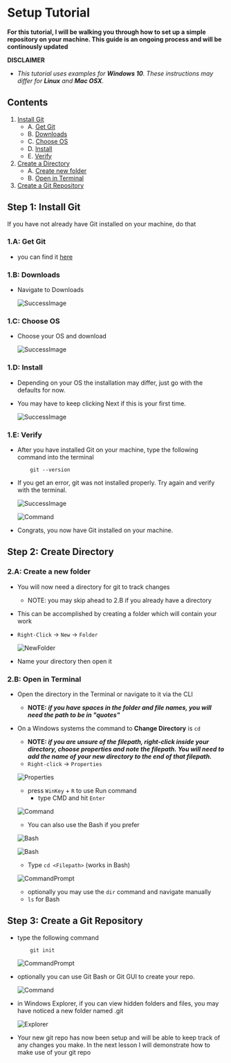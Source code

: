 # Setup Tutorial
**For this tutorial, I will be walking you through how to set up a simple repository on your machine. This guide is an ongoing process and will be continously updated**

**DISCLAIMER**
- *This tutorial uses examples for **Windows 10**. These instructions may differ for **Linux** and **Mac OSX**.*

## Contents
1. [Install Git](#step-1-install-git)
    - A.  [Get Git](#1a-get-git)
    - B.  [Downloads](#1b-downloads)
    - C.  [Choose OS](#1c-choose-os)
    - D.  [Install](#1d-install)
    - E.  [Verify](#1e-verify)
2. [Create a Directory](#step-2-create-directory)
    - A.  [Create new folder](#2a-create-a-new-folder)
    - B.  [Open in Terminal](#2b-open-in-terminal)
3. [Create a Git Repository](#step-3-create-a-git-repository)

## Step 1: Install Git
If you have not already have Git installed on your machine, do that

### 1.A: Get Git
- you can find it [here](https://git-scm.com/)

### 1.B: Downloads
- Navigate to Downloads

    ![SuccessImage](Images/Downloads.PNG)

### 1.C: Choose OS
- Choose your OS and download

    ![SuccessImage](Images/Downloads2.PNG)

### 1.D: Install   
- Depending on your OS the installation may differ, just go with the defaults for now.

- You may have to keep clicking Next if this is your first time.

    ![SuccessImage](Images/Install.PNG)

### 1.E: Verify
- After you have installed Git on your machine, type the following command into the terminal

    ```
        git --version
    ```

- If you get an error, git was not installed properly. Try again and verify with the terminal.

    ![SuccessImage](Images/Success.PNG)

    ![Command](Images/Bash2.PNG)

- Congrats, you now have Git installed on your machine.

## Step 2: Create Directory
### 2.A: Create a new folder
- You will now need a directory for git to track changes
    - NOTE: you may skip ahead to 2.B if you already have a directory
- This can be accomplished by creating a folder which will contain your work
- `Right-Click` -> `New` -> `Folder`

    ![NewFolder](Images/newfolder.PNG)

- Name your directory then open it

### 2.B: Open in Terminal
- Open the directory in the Terminal or navigate to it via the CLI
    - **NOTE: *if you have spaces in the folder and file names, you will need the path to be in "quotes"***

- On a Windows systems the command to **Change Directory** is `cd`
    - **NOTE: *if you are unsure of the filepath, right-click inside your directory, choose properties and note the filepath. You will need to add the name of your new directory to the end of that filepath.***
    - `Right-click` -> `Properties`

    ![Properties](Images/Location.PNG)

    - press `WinKey` + `R` to use Run command
        - type CMD and hit `Enter`

    ![Command](Images/Command.PNG)

    - You can also use the Bash if you prefer

    ![Bash](Images/Bash.PNG)

    ![Bash](Images/Bash3.PNG)

    - Type `cd <Filepath>` (works in Bash)

    ![CommandPrompt](Images/CommandPrompt1.PNG)

    - optionally you may use the `dir` command and navigate manually
    - `ls` for Bash

## Step 3: Create a Git Repository
- type the following command 
    ```
        git init
    ```

    ![CommandPrompt](Images/CommandPrompt2.PNG)


- optionally you can use Git Bash or Git GUI to create your repo.

    ![Command](Images/Bash4.PNG)

- in Windows Explorer, if you can view hidden folders and files, you may have noticed a new folder named .git

    ![Explorer](Images/Explorer.PNG)

- Your new git repo has now been setup and will be able to keep track of any changes you make. In the next lesson I will demonstrate how to make use of your git repo